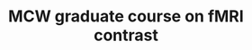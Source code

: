 ---
title: "MCW graduate course on fMRI contrast"
project_id: 
conf_date: 2000-01-06
conference_id: ""
presenters:
   - peter_bandettini
summary: "MCW graduate course on fMRI contrast, Milwakee, WI"
file: /assets/presentations/
filename: 
layout: presentation
---
